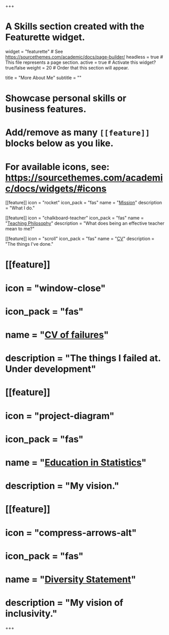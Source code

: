 +++
# A Skills section created with the Featurette widget.
widget = "featurette"  # See https://sourcethemes.com/academic/docs/page-builder/
headless = true  # This file represents a page section.
active = true  # Activate this widget? true/false
weight = 20  # Order that this section will appear.

title = "More About Me"
subtitle = ""

# Showcase personal skills or business features.
# 
# Add/remove as many `[[feature]]` blocks below as you like.
# 
# For available icons, see: https://sourcethemes.com/academic/docs/widgets/#icons

[[feature]]
  icon = "rocket"
  icon_pack = "fas"
  name = "[Mission](/mission)"
  description = "What I do."
  
[[feature]]
  icon = "chalkboard-teacher"
  icon_pack = "fas"
  name = "[Teaching Philosophy](/teaching)"
  description = "What does being an effective teacher mean to me?"  
  
[[feature]]
  icon = "scroll"
  icon_pack = "fas"
  name = "[CV](/cv)"
  description = "The things I've done."

# [[feature]]
#   icon = "window-close"
#   icon_pack = "fas"
#   name = "[CV of failures](/failures)"
#   description = "The things I failed at. __Under development__"
# 
# [[feature]]
#   icon = "project-diagram"
#   icon_pack = "fas"
#   name = "[Education in Statistics](/stats_education)"
#   description = "My vision."
# 
# [[feature]]
#   icon = "compress-arrows-alt"
#   icon_pack = "fas"
#   name = "[Diversity Statement](/diversity)"
#   description = "My vision of inclusivity."
+++